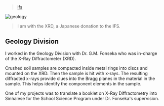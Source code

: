 > [ifs](/profile/education/ifs)

![geology](/profile/education/photos/xrd.png)

> I am with the XRD, a Japanese donation to the IFS.

## Geology Division

I worked in the Geology Division with Dr.&nbsp;G.M.&nbsp;Fonseka who was in-charge of the X-Ray Diffractometer (XRD).

Crushed soil samples are compacted inside metal rings into discs and mounted on the XRD.  Then the sample is hit with x-rays.  The resulting diffracted x-rays provide clues into the Bragg planes in the material in the sample.  This helps identify the component elements in the sample.  

One of my projects was to translate a booklet on X-Ray Diffractometry into Sinhalese for the School Science Program under Dr.&nbsp;Fonseka's supervision.
